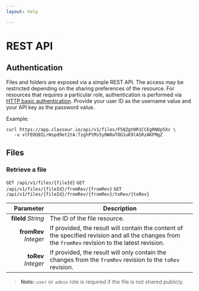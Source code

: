 ```yaml
---
layout: help

---
```


# REST API

## Authentication

Files and folders are exposed via a simple REST API. The access may be restricted depending on the sharing preferences of the resource. For resources that requires a particular role, authentication is performed via [HTTP basic authentication](https://en.wikipedia.org/wiki/Basic_access_authentication). Provide your user ID as the username value and your API key as the password value.

Example:

```
curl https://app.classeur.io/api/v1/files/F5QZgtHR1CCEgRN8p5Xc \
   -u vlFEOQ8ILrWspd9et2tA:TzghPtMs5yOW0aTOG1uK9lASRzAKFMgZ
```

## Files

### Retrieve a file

`GET /api/v1/files/{fileId}`
`GET /api/v1/files/{fileId}/fromRev/{fromRev}`
`GET /api/v1/files/{fileId}/fromRev/{fromRev}/toRev/{toRev}`

Parameter | Description
--------: | ---
**fileId** *String* | The ID of the file resource.
**fromRev** *Integer* | If provided, the result will contain the content of the specified revision and all the changes from the `fromRev` revision to the latest revision.
**toRev** *Integer* | If provided, the result will only contain the changes from the `fromRev` revision to the `toRev` revision.

> **Note:** `user` or `admin` role is required if the file is not shared publicly.



